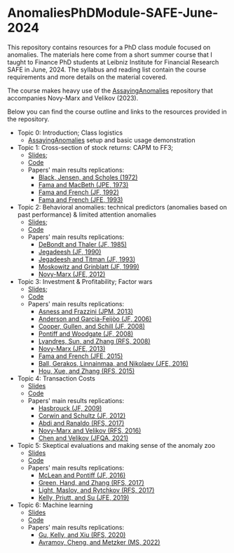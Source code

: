 # AnomaliesPhDModule-SAFE-June-2024

This repository contains resources for a PhD class module focused on anomalies. The materials here come from a short summer course that I taught to Finance PhD students at Leibniz Institute for Financial Research SAFE in June, 2024. The syllabus and reading list contain the course requirements and more details on the material covered.

The course makes heavy use of the [AssayingAnomalies](https://github.com/velikov-mihail/AssayingAnomalies) repository that accompanies Novy-Marx and Velikov (2023). 
                
Below you can find the course outline and links to the resources provided in the repository.
                
* Topic 0: Introduction; Class logistics
   + [AssayingAnomalies](https://github.com/velikov-mihail/AssayingAnomalies) setup and basic usage demonstration
* Topic 1: Cross-section of stock returns: CAPM to FF3;
   + [Slides](https://github.com/velikov-mihail/AnomaliesPhDModule-SAFE-June-2024/blob/main/Slides/SAFE-June-2024-Slides1-CAPM-to-FF3.pdf); 
   + [Code](https://github.com/velikov-mihail/AnomaliesPhDModule-SAFE-June-2024/blob/main/MATLAB%20live%20scripts/topic_1_CAPM_to_FF3.mlx)
   + Papers' main results replications:
      - [Black, Jensen, and Scholes (1972)](https://papers.ssrn.com/sol3/papers.cfm?abstract_id=908569)
      - [Fama and MacBeth (JPE, 1973)](https://www.jstor.org/stable/1831028)
      - [Fama and French (JF, 1992)](https://onlinelibrary.wiley.com/doi/full/10.1111/j.1540-6261.1992.tb04398.x)      
      - [Fama and French (JFE, 1993)](https://www.sciencedirect.com/science/article/pii/0304405X93900235)
* Topic 2: Behavioral anomalies: technical predictors (anomalies based on past performance) & limited attention anomalies
   + [Slides](https://github.com/velikov-mihail/AnomaliesPhDModule-SAFE-June-2024/blob/main/Slides/SAFE-June-2024-Slides2-Behavioral-Anomalies.pdf); 
   + [Code](https://github.com/velikov-mihail/AnomaliesPhDModule-SAFE-June-2024/blob/main/MATLAB%20live%20scripts/topic_2_Behavioral_Anomalies.mlx)
   + Papers' main results replications:
      - [DeBondt and Thaler (JF, 1985)](https://onlinelibrary.wiley.com/doi/10.1111/j.1540-6261.1985.tb05004.x)
      - [Jegadeesh (JF, 1990)](https://onlinelibrary.wiley.com/doi/10.1111/j.1540-6261.1990.tb05110.x)
      - [Jegadeesh and Titman (JF, 1993)](https://onlinelibrary.wiley.com/doi/full/10.1111/j.1540-6261.1993.tb04702.x)
      - [Moskowitz and Grinblatt (JF, 1999)](https://onlinelibrary.wiley.com/doi/full/10.1111/0022-1082.00146)
      - [Novy-Marx (JFE, 2012)](https://www.sciencedirect.com/science/article/pii/S0304405X11001152)
* Topic 3: Investment & Profitability; Factor wars
   + [Slides](https://github.com/velikov-mihail/AnomaliesPhDModule-SAFE-June-2024/blob/main/Slides/SAFE-June-2024-Slides3-Factor-Wars.pdf); 
   + [Code](https://github.com/velikov-mihail/AnomaliesPhDModule-SAFE-June-2024/blob/main/MATLAB%20live%20scripts/topic_3_Factor_Wars.mlx)
   + Papers' main results replications:
      - [Asness and Frazzini (JPM, 2013)](https://jpm.pm-research.com/content/39/4/49.short)
      - [Anderson and Garcia-Feij&#242;o (JF, 2006)](https://onlinelibrary.wiley.com/doi/full/10.1111/j.1540-6261.2006.00833.x)
      - [Cooper, Gullen, and Schill (JF, 2008)](https://onlinelibrary.wiley.com/doi/full/10.1111/j.1540-6261.2008.01370.x)
      - [Pontiff and Woodgate (JF, 2008)](https://onlinelibrary.wiley.com/doi/full/10.1111/j.1540-6261.2008.01335.x)
      - [Lyandres, Sun, and Zhang (RFS, 2008)](https://academic.oup.com/rfs/article/21/6/2825/1574519)
      - [Novy-Marx (JFE, 2013)](https://www.sciencedirect.com/science/article/pii/S0304405X13000044)
      - [Fama and French (JFE, 2015)](https://www.sciencedirect.com/science/article/pii/S0304405X14002323)
      - [Ball, Gerakos, Linnainmaa, and Nikolaev (JFE, 2016)](https://www.sciencedirect.com/science/article/pii/S0304405X16300307)
      - [Hou, Xue, and Zhang (RFS, 2015)](https://academic.oup.com/rfs/article/28/3/650/1574802)
* Topic 4: Transaction Costs
   + [Slides](https://github.com/velikov-mihail/AnomaliesPhDModule-SAFE-June-2024/blob/main/Slides/SAFE-June-2024-Slides4-Trading-Costs.pdf)
   + [Code](https://github.com/velikov-mihail/AnomaliesPhDModule-SAFE-June-2024/blob/main/MATLAB%20live%20scripts/topic_4_Trading_Costs.mlx)
   + Papers' main results replications:
      - [Hasbrouck (JF, 2009)](https://onlinelibrary.wiley.com/doi/full/10.1111/j.1540-6261.2009.01469.x)
      - [Corwin and Schultz (JF, 2012)](https://onlinelibrary.wiley.com/doi/full/10.1111/j.1540-6261.2012.01729.x)
      - [Abdi and Ranaldo (RFS, 2017)](https://academic.oup.com/rfs/article/30/12/4437/4047344)
      - [Novy-Marx and Velikov (RFS, 2016)]()
      - [Chen and Velikov (JFQA, 2021)](https://jfqa.org/2021/10/19/zeroing-in-on-the-expected-returns-of-anomalies/)
* Topic 5: Skeptical evaluations and making sense of the anomaly zoo
   + [Slides](https://github.com/velikov-mihail/AnomaliesPhDModule-SAFE-June-2024/blob/main/Slides/SAFE-June-2024-Slides5-Anomaly-Zoo.pdf)
   + [Code](https://github.com/velikov-mihail/AnomaliesPhDModule-SAFE-June-2024/blob/main/MATLAB%20live%20scripts/topic_5_Anomaly_Zoo.mlx)
   + Papers' main results replications:
      - [McLean and Pontiff (JF, 2016)](https://onlinelibrary.wiley.com/doi/full/10.1111/jofi.12365)
      - [Green, Hand, and Zhang (RFS, 2017)](https://academic.oup.com/rfs/article/30/12/4389/3091648)
      - [Light, Maslov, and Rytchkov (RFS, 2017)](https://academic.oup.com/rfs/article/30/4/1339/2756101)
      - [Kelly, Priutt, and Su (JFE, 2019)](https://www.sciencedirect.com/science/article/pii/S0304405X19301151)
* Topic 6: Machine learning
   + [Slides](https://github.com/velikov-mihail/AnomaliesPhDModule-SAFE-June-2024/blob/main/Slides/SAFE-June-2024-Slides6-Machine-Learning.pdf)
   + [Code](https://github.com/velikov-mihail/AnomaliesPhDModule-SAFE-June-2024/blob/main/MATLAB%20live%20scripts/topic_6_Machine_Learning.m)
   + Papers' main results replications:
      - [Gu, Kelly, and Xiu (RFS, 2020)](https://academic.oup.com/rfs/article/33/5/2223/5758276)
      - [Avramov, Cheng, and Metzker (MS, 2022)](https://pubsonline.informs.org/doi/10.1287/mnsc.2022.4449)